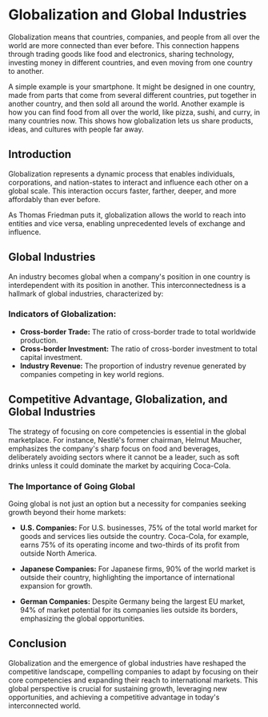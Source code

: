 # Globalization and Global Industries

Globalization means that countries, companies, and people from all over the world are more connected than ever before. This connection happens through trading goods like food and electronics, sharing technology, investing money in different countries, and even moving from one country to another.

A simple example is your smartphone. It might be designed in one country, made from parts that come from several different countries, put together in another country, and then sold all around the world. Another example is how you can find food from all over the world, like pizza, sushi, and curry, in many countries now. This shows how globalization lets us share products, ideas, and cultures with people far away.


## Introduction

Globalization represents a dynamic process that enables individuals, corporations, and nation-states to interact and influence each other on a global scale. This interaction occurs faster, farther, deeper, and more affordably than ever before.

As Thomas Friedman puts it, globalization allows the world to reach into entities and vice versa, enabling unprecedented levels of exchange and influence.

## Global Industries

An industry becomes global when a company's position in one country is interdependent with its position in another. This interconnectedness is a hallmark of global industries, characterized by:

### Indicators of Globalization:
- **Cross-border Trade:** The ratio of cross-border trade to total worldwide production.
- **Cross-border Investment:** The ratio of cross-border investment to total capital investment.
- **Industry Revenue:** The proportion of industry revenue generated by companies competing in key world regions.

## Competitive Advantage, Globalization, and Global Industries

The strategy of focusing on core competencies is essential in the global marketplace. For instance, Nestlé's former chairman, Helmut Maucher, emphasizes the company's sharp focus on food and beverages, deliberately avoiding sectors where it cannot be a leader, such as soft drinks unless it could dominate the market by acquiring Coca-Cola.

### The Importance of Going Global
Going global is not just an option but a necessity for companies seeking growth beyond their home markets:

- **U.S. Companies:** For U.S. businesses, 75% of the total world market for goods and services lies outside the country. Coca-Cola, for example, earns 75% of its operating income and two-thirds of its profit from outside North America.
  
- **Japanese Companies:** For Japanese firms, 90% of the world market is outside their country, highlighting the importance of international expansion for growth.

- **German Companies:** Despite Germany being the largest EU market, 94% of market potential for its companies lies outside its borders, emphasizing the global opportunities.

## Conclusion

Globalization and the emergence of global industries have reshaped the competitive landscape, compelling companies to adapt by focusing on their core competencies and expanding their reach to international markets. This global perspective is crucial for sustaining growth, leveraging new opportunities, and achieving a competitive advantage in today's interconnected world.
